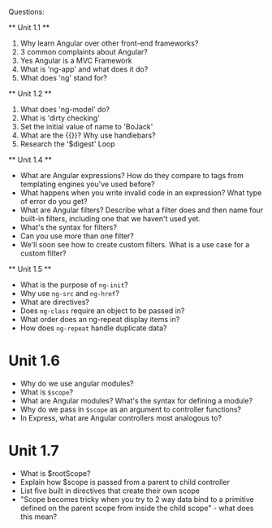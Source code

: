 Questions:

** Unit 1.1 **
1. Why learn Angular over other front-end frameworks?
2. 3 common complaints about Angular?
3. Yes Angular is a MVC Framework
4. What is 'ng-app' and what does it do?
5. What does 'ng' stand for?

** Unit 1.2 **
1. What does 'ng-model' do?
2. What is 'dirty checking'
3. Set the initial value of name to 'BoJack'
4. What are the {{}}? Why use handlebars?
5. Research the '$digest' Loop

** Unit 1.4 **
* What are Angular expressions? How do they compare to tags from templating engines you've used before?
* What happens when you write invalid code in an expression? What type of error do you get?
* What are Angular filters? Describe what a filter does and then name four built-in filters, including one that we haven't used yet.
* What's the syntax for filters?
* Can you use more than one filter?
* We'll soon see how to create custom filters. What is a use case for a custom filter?

** Unit 1.5 **
* What is the purpose of `ng-init`?
* Why use `ng-src` and `ng-href`?
* What are directives?
* Does `ng-class` require an object to be passed in?
* What order does an ng-repeat display items in?
* How does `ng-repeat` handle duplicate data?

# Unit 1.6
* Why do we use angular modules?
* What is `$scope`?
* What are Angular modules? What's the syntax for defining a module?
* Why do we pass in `$scope` as an argument to controller functions?
* In Express, what are Angular controllers most analogous to?

# Unit 1.7
- What is $rootScope?
- Explain how $scope is passed from a parent to child controller
- List five built in directives that create their own scope
- "Scope becomes tricky when you try to 2 way data bind to a primitive defined on the parent scope from inside the child scope" - what does this mean?
